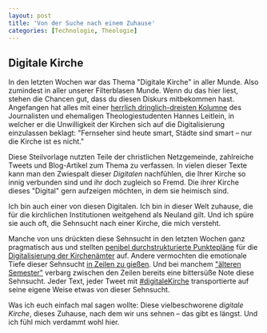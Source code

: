 ```yaml
---
layout: post
title: 'Von der Suche nach einem Zuhause'
categories: [Technologie, Theologie]
---
```


## Digitale Kirche

In den letzten Wochen war das Thema "Digitale Kirche" in aller Munde. Also zumindest in aller unserer Filterblasen Munde. Wenn du das hier liest, stehen die Chancen gut, dass du diesen Diskurs mitbekommen hast. Angefangen hat alles mit einer [herrlich dringlich-dreisten Kolumne](http://www.zeit.de/2017/13/digitalisierung-medien-martin-luther-kirchen-reformation-netz) des Journalisten und ehemaligen Theologiestudenten Hannes Leitlein, in welcher er die Unwilligkeit der Kirchen sich auf die Digitalisierung einzulassen beklagt: "Fernseher sind heute smart, Städte sind smart – nur die Kirche ist es nicht."

Diese Steilvorlage nutzten Teile der christlichen Netzgemeinde, zahlreiche Tweets und Blog-Artikel zum Thema zu verfassen. In vielen dieser Texte kann man den Zwiespalt dieser *Digitalen* nachfühlen, die Ihrer Kirche so innig verbunden sind und ihr doch zugleich so Fremd. Die ihrer Kirche dieses "Digital" gern aufzeigen möchten, in dem sie heimisch sind.

Ich bin auch einer von diesen Digitalen. Ich bin in dieser Welt zuhause, die für die kirchlichen Institutionen weitgehend als Neuland gilt. Und ich spüre sie auch oft, die Sehnsucht nach einer Kirche, die mich versteht.

Manche von uns drückten diese Sehnsucht in den letzten Wochen ganz pragmatisch aus und stellten [penibel durchstrukturierte Punktepläne](https://netzwerktheologie.wordpress.com/2017/03/31/wie-wir-die-digitalisierung-angehen/) für die [Digitalisierung der Kirchenämter](http://ekdjugend.tumblr.com/post/158937158882/was-heißt-eigentlich-digitale-kirche) auf. Andere vermochten die emotionale Tiefe dieser Sehnsucht [in Zeilen zu gießen](http://hannabuiting.de/zeigen/). Und bei manchem ["älteren Semester"](http://pastorenstueckchen.de/2017/04/im-reformations-truck-nach-ohio/) verbarg zwischen den Zeilen bereits eine bittersüße Note diese Sehnsucht. Jeder Text, jeder Tweet mit [#digitaleKirche](https://twitter.com/hashtag/digitalekirche) transportierte auf seine eigene Weise etwas von dieser Sehnsucht.

Was ich euch einfach mal sagen wollte: Diese vielbeschworene *digitale Kirche*, dieses Zuhause, nach dem wir uns sehnen – das gibt es längst. Und ich fühl mich verdammt wohl hier.